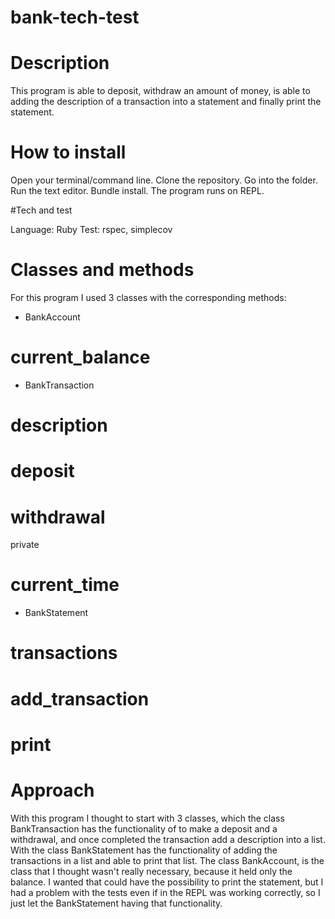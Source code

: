 # bank-tech-test

# Description

This program is able to deposit, withdraw an amount of money, is able to adding the description of a transaction into a statement and finally print the statement.

# How to install

Open your terminal/command line.
Clone the repository.
Go into the folder.
Run the text editor.
Bundle install.
The program runs on REPL.

#Tech and test

Language: Ruby
Test: rspec, simplecov

# Classes and methods

For this program I used 3 classes with the corresponding methods:

- BankAccount
# current_balance

- BankTransaction
# description
# deposit
# withdrawal
  private
# current_time  

- BankStatement
# transactions
# add_transaction
# print

# Approach

With this program I thought to start with 3 classes, which the class BankTransaction has the functionality of to make a deposit and a withdrawal, and once completed the transaction add a description into a list.
With the class BankStatement has the functionality of adding the transactions in a list and able to print that list.
The class BankAccount, is the class that I thought wasn't really necessary, because it held only the balance. I wanted that could have the possibility to print the statement, but I had a problem with the tests even if in the REPL was working correctly, so I just let the BankStatement having that functionality.
